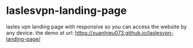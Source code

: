 # laslesvpn-landing-page
lasles vpn landing page with responsive so you can access the website by any device.
the demo at url: https://xuanhieu073.github.io/laslesvpn-landing-page/
